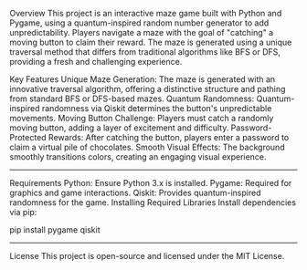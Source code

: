 Overview
This project is an interactive maze game built with Python and Pygame, using a quantum-inspired random number generator to add unpredictability. Players navigate a maze with the goal of "catching" a moving button to claim their reward. The maze is generated using a unique traversal method that differs from traditional algorithms like BFS or DFS, providing a fresh and challenging experience.

Key Features
Unique Maze Generation: The maze is generated with an innovative traversal algorithm, offering a distinctive structure and pathing from standard BFS or DFS-based mazes.
Quantum Randomness: Quantum-inspired randomness via Qiskit determines the button's unpredictable movements.
Moving Button Challenge: Players must catch a randomly moving button, adding a layer of excitement and difficulty.
Password-Protected Rewards: After catching the button, players enter a password to claim a virtual pile of chocolates.
Smooth Visual Effects: The background smoothly transitions colors, creating an engaging visual experience.
___________________________________________________________________________________________________________________________________________________________________________________________________________________
Requirements
Python: Ensure Python 3.x is installed.
Pygame: Required for graphics and game interactions.
Qiskit: Provides quantum-inspired randomness for the game.
Installing Required Libraries
Install dependencies via pip:

pip install pygame qiskit

___________________________________________________________________________________________________________________________________________________________________________________________________________________
License
This project is open-source and licensed under the MIT License.

